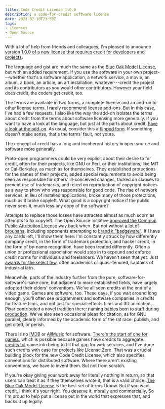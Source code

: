```yaml
---
title: Code Credit License 1.0.0
description: a code-for-credit software license
date: 2021-02-10T23:53Z
tags:
- Licenses
- Open Source
---
```


With a lot of help from friends and colleagues, I'm pleased to announce [version 1.0.0 of a new license that requires credit for developers and projects](https://codecreditlicense.com).

The language and gist are much the same as the [Blue Oak Model License](https://blueoakcouncil.org/license/1.0.0), but with an added requirement.  If you use the software in your own project---whether that's a software application, a network service, a movie, an album, a book, an article, an art installation, whatever---credit the project and its contributors as you would other contributors.  However your field does credit, the coders get credit, too.

The terms are available in two forms, a complete license and an add-on to other license terms.  I rarely recommend license add-ons.  But in this case, I've had a few requests.  I also like the way the add-on isolates the terms about credit from the terms about software licensing more generally.  If you want to have a look at the language, but just at the parts about credit, [have a look at the add-on](https://codecreditlicense.com/add-on/1.0.0).  As usual, consider this a [flipped form](https://flippedform.com).  If something doesn't make sense, that's the terms' fault, not yours.

The concept of credit has a long and incoherent history in open source and software more generally.

Proto-open programmers could be very explicit about their desire to for credit, often for their projects, like GNU or Perl, or their institutions, like MIT or Cal-Berkeley, as much as for themselves.  They established protections for the names of their projects, added special requirements to avoid being seen as responsible for others' ill-conceived changes, tacked on clauses to prevent use of trademarks, and relied on reproduction of copyright notices as a way to show who was responsible for good code.  The rise of network services, in lieu of installed applications, broke many of those protections, much as it broke copyleft.  What good is a copyright notice if the public never sees it, much less any copy of the software?

Attempts to replace those losses have attracted almost as much scorn as attempts to fix copyleft.  The Open Source Initiative [approved the Common Public Attribution License](https://opensource.org/licenses/CPAL-1.0) way back when.  But not without [a lot of brouhaha](https://www.theregister.com/2007/07/30/osi_tiemann_responds/), including opponents attempting to [brand it "badgeware"](https://lwn.net/Articles/243841/).  If I have any cards left, I'll show them here: I'm constantly struck by how differently company credit, in the form of trademark protection, and hacker credit, in the form of by-name recognition, have been treated differently.  Often a union or professional association would step in to expound and enforce credit norms for individuals and freelancers.  We haven't seen that yet.  Just [awards for the select few](https://en.wikipedia.org/wiki/Turing_Award), often academics or quasi-tenured, captains of industrial labs.

Meanwhile, parts of the industry further from the pure, software-for-software's-sake core, but adjacent to more established fields, have largely adopted their elders' conventions.  We've all seen credits at the end of a video game.  Games are software, too.  These days, if you wait around long enough, you'll often see programmers and software companies in credits for feature films, and not just for special-effects films and 3D animation.  Pixar contributed a novel tradition there: [naming babies born to staff during production](https://en.wikipedia.org/wiki/Production_babies).  We've also seen occasional pleas for citation, as for GNU parallel, clearly informed by the academic form of the rat race: publish, and get cited, or perish.

There is no [IMDB](https://imdb.com) or [AllMusic](https://allmusic.com) for software.  [There's the start of one for games](https://www.igdb.com/), which is possible because games have credits to aggregate.  [credits.txt](https://creditstxt.com) came into being to fill that gap for web services, and I've done such credits with ease for projects like [License Zero](https://licensezero.com/credits.txt).  That was a crucial building block for the new Code Credit License, which also specifies conventions for distributed software.  Where there aren't existing conventions, we have to invent them.  But not from scratch.

If you're okay giving your work away for literally nothing in return, so that users can treat it as if they themselves wrote it, that is a valid choice.  [The Blue Oak Model License](https://blueoakcouncil.org/license/1.0.0) is the best set of terms I know.  But if you want credit, I think it's your right.  You deserve it, morally and commercially.  So I'm proud to help put a license out in the world that expresses that, and backs it up legally.
